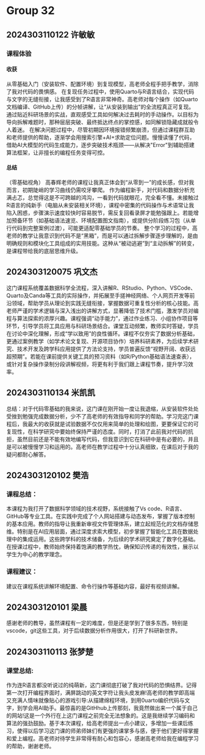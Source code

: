 # Group 32
## 2024303110122 许敏敏

### 课程体验

#### 收获

从零基础入门（安装软件、配置环境）到复现模型，高老师全程手把手教学，消除了我对代码的畏惧感。
在复现任务过程中，使用Quarto与R语言结合，实现代码与文字的无缝衔接，让我感受到了R语言非常神奇。高老师对每个操作（如Quarto文档编译、GitHub上传）的分帧讲解，让“从安装到输出”的全流程真正可复现。通过贴近科研场景的实战，直观感受工具如何解决过去耗时的手动操作。以目标为导向拆解难题时，那种层层突破、最终抵达终点的掌控感，如同解锁隐藏成就般令人着迷。
在解决问题过程中，尽管初期因环境报错频繁崩溃，但通过课程群互助和老师提供的帮助，逐渐学会用搜索引擎+AI+求助定位问题。慢慢读懂了代码，借助AI大模型的代码生成能力，逐步突破技术瓶颈——从解决"Error"到辅助搭建算法框架，让非擅长的编程任务变得可控。

#### 总结

（零基础视角）
高春辉老师的课程让我真正体会到“从零到一”的成长感，但对我而言，初期陡峭的学习曲线仍需咬牙攀爬。
作为编程新手，对代码和数据分析充满忐忑，总觉得这是不可跨越的鸿沟，一看到代码就眼花，完全看不懂。未接触过R语言的纯新手（电脑从未安装相关环境），课程中密集的代码操作与术语常让我陷入困惑，步骤演示速度较快时容易脱节，需反复回看录屏才能勉强跟上。若能增加预备环节（如基础语法速览、环境配置图文指南），或提供分阶段练习包（从单行代码到完整案例过渡），可能更适配零基础学员的节奏。
整个学习的过程中，高老师的教学让我意识到代码不是“黑箱”，而是可以通过拆解步骤逐步理解的，是由明确规则和模块化工具组成的实用技能。这种从“被动逃避”到“主动拆解”的转变，是课程带给我的底层思维升级。

## 2024303120075 巩文杰

这门课程系统覆盖数据科学全流程，深入讲解R、RStudio、Python、VSCode、Quarto及Canda等工具的实际操作，并拓展至手搓神经网络、个人网页开发等前沿领域，帮助学员从理论到实践无缝衔接，掌握数据可重复性分析的核心技能。高老师严谨的学术逻辑与深入浅出的讲解方式，显著降低了技术门槛，激发学员对编程与算法探索的浓厚兴趣。课程强调“动手能力”，通过作业练习、小组协作项目等环节，引导学员将工具应用与科研场景结合。课堂互动频繁，教师实时答疑，学员在讨论中深化理解，形成“学以致用”的良性循环。课程不仅夯实了数据分析基础，更通过案例教学（如学术论文复现、开源项目协作）培养科研素养，为后续学术研究、技术开发及跨学科应用提供了方法论支持，学员普遍反馈“视野开阔、收获远超预期”。若能在课前提供关键工具的预习资料（如R/Python基础语法速查表），或针对复杂操作录制分段讲解视频，将更有利于我们跟上课程节奏，提升学习效率。

## 2024303110134 米凯凯

总结：对于代码零基础的我来说，这门课在刚开始一度让我退缩，从安装软件处处受挫到勉强完成数据分析，少不了高老师的有效指导和同学的帮助。学习完这门课程后，我最大的收获就是试验数据不仅仅用来简单的处理和绘图，更要保证它的可复现性，在科学研究中要始终保持严谨的态度。同时，打消了此前我对代码的抗拒，虽然目前还是不能有效地编写代码，但我意识到它在科研中是有必要的，并且是可以被慢慢学习和运用的。高老师在教学过程中十分认真细致，在课后对于我的疑问都耐心解答。

## 2024303120102 樊浩

### 课程总结：

 本课程为我打开了数据科学领域的技术视野，系统接触了Vs code、R语言、GitHub等专业工具。在实践中完成了个人网站搭建与动态发布，掌握了版本控制的基本应用。教师的指导让我重新审视文件管理体系，建立起规范化的文档存储思维。特别是在AI应用层面，通过深度求索大模型，初步掌握了智能化工具在数据处理中的集成运用。这些跨学科的技术储备，为后续的学术研究奠定了数字化基础。在授课过程中，教师始终保持着饱满的教学热忱，确保知识传递的有效性，展示以学生为中心的教学理念。
 
### 课程建议：

 建议在课程系统讲解环境配置、命令行操作等基础内容，最好有视频讲解。


## 2024303120101 梁晨

感谢老师的教导，虽然课程有一定的难度，但是还是学到了很多东西，特别是vscode，git这些工具，对于后续数据分析作用很大，打开了科研新世界。

## 2024303110113 张梦楚

### 课堂总结:

作为连R语言都没听说过的纯萌新，这门课彻底打破了我对代码的恐惧结界。记得第一次打开编程界面时，满屏跳动的英文字符让我头皮发麻!高老师的教学即高端又充满人情味就像贴心的游戏引导:从描建绵程环境，到用0uarto编织代码与文字，到学会用AI助手。最惊喜的是GitHhub上传那刻，我竟然做出来一个属于自己的网站!这是一个外行在上这门课程之前完全无法想象的。这是我继续学习编码和算法的强劲鼓励。基于本次课程，给高老师提出一点小建议，多增加一些课后练习，使得以后学习这门课的师弟师妹们有更强的课掌多与感，便于他们更好得掌握和爱上编程。高老师对待学生非常得有耐心和包容心，感谢高老师给我在编程学习的帮助，谢谢老师。
